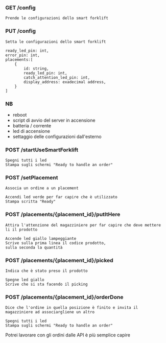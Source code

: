 ### GET /config
    Prende le configurazioni dello smart forklift

### PUT /config
    Setta le configurazioni dello smart forklift

```
ready_led_pin: int,
error_pin: int,
placements:[
    {
        id: string,
        ready_led_pin: int,
        catch_attention_led_pin: int,
        display_address: exadecimal address, 
    }
]
```
### NB 
- reboot 
- script di avvio del server in accensione
- batteria / corrente 
- led di accensione
- settaggio delle configurazioni dall'esterno

### POST /startUseSmartForklift
    Spegni tutti i led
    Stampa sugli schermi "Ready to handle an order"

### POST /setPlacement
    Associa un ordine a un placement
    
    Accendi led verde per far capire che è utilizzato
    Stampa scritta "Ready"

### POST /placements/{placement_id}/putItHere
    Attira l'attenzione del magazziniere per far capire che deve mettere li il prodotto

    Accende led giallo lampeggiante
    Scrive sulla prima linea il codice prodotto,
    sulla seconda la quantità

### POST /placements/{placement_id}/picked
    Indica che è stato preso il prodotto

    Spegne led giallo 
    Scrive che si sta facendo il picking


### POST /placements/{placement_id}/orderDone
    Dice che l'ordine in quella posizione è finito e invita il magazziniere ad associargliene un altro

    Spegni tutti i led
    Stampa sugli schermi "Ready to handle an order"

Potrei lavorare con gli ordini dalle API è più semplice capire
